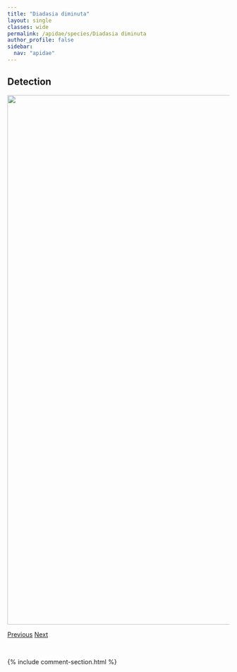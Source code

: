 ```yaml
---
title: "Diadasia diminuta"
layout: single
classes: wide
permalink: /apidae/species/Diadasia diminuta
author_profile: false
sidebar:
  nav: "apidae"
---
```


<h2>Detection</h2>

<a href="/ANBC/assets/figures/species/Diadasia diminuta/range-map.png">
<img src="/ANBC/assets/figures/species/Diadasia diminuta/range-map.png" height = "1200" width = "800">
</a>

<a href="/profiles/species/Diadasia australis" class="pagination--pager" title="PreviousName">Previous</a> <a href="/profiles/species/Dianthidium curvatum" class="pagination--pager" title="NextName">Next</a>

<p>&nbsp;</p>

{% include comment-section.html %}
